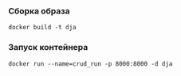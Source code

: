 ### Сборка образа

```
docker build -t dja
```

### Запуск контейнера

```
docker run --name=crud_run -p 8000:8000 -d dja
```
